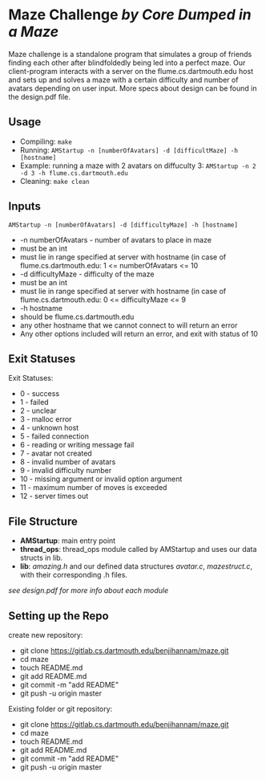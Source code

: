 # Maze Challenge *by Core Dumped in a Maze* 

Maze challenge is a standalone program that simulates a group of friends
finding each other after blindfoldedly being led into a perfect maze. Our client-program 
interacts with a server on the flume.cs.dartmouth.edu host and sets up and solves a maze 
with a certain difficulty and number of avatars depending on user input. More
specs about design can be found in the design.pdf file. 

## Usage 
* Compiling: `make`  
* Running: `AMStartup -n [numberOfAvatars] -d [difficultMaze] -h [hostname] `      
* Example: running a maze with 2 avatars on diffuculty 3: `AMStartup -n 2 -d 3 -h flume.cs.dartmouth.edu`   
* Cleaning:  `make clean`


## Inputs 
`AMStartup -n [numberOfAvatars] -d [difficultyMaze] -h [hostname] `    

* -n numberOfAvatars - number of avatars to place in maze
 * must be an int
 * must lie in range specified at server with hostname (in case of flume.cs.dartmouth.edu: 1 <= numberOfAvatars <= 10
* -d difficultyMaze - difficulty of the maze
 * must be an int 
 * must lie in range specified at server with hostname (in case of flume.cs.dartmouth.edu: 0 <= difficultyMaze <= 9
* -h hostname
 * should be flume.cs.dartmouth.edu
 * any other hostname that we cannot connect to will return an error 
* Any other options included will return an error, and exit with status of 10 

## Exit Statuses 
Exit Statuses:     

* 0 - success 
* 1 - failed 
* 2 - unclear 
* 3 - malloc error
* 4 - unknown host 
* 5 - failed connection 
* 6 - reading or writing message fail 
* 7 - avatar not created 
* 8 - invalid number of avatars 
* 9 - invalid difficulty number 
* 10 - missing argument or invalid option argument
* 11 - maximum number of moves is exceeded
* 12 - server times out 


## File Structure
* **AMStartup**: main entry point   
* **thread_ops**: thread_ops module called by AMStartup and uses our data structs in lib.  
* **lib**: *amazing.h* and our defined data structures *avatar.c*, *mazestruct.c*, with their corresponding .h files. 

*see design.pdf for more info about each module* 



## Setting up the Repo 
create new repository:

- git clone https://gitlab.cs.dartmouth.edu/benjihannam/maze.git
- cd maze
- touch README.md
- git add README.md
- git commit -m "add README"
- git push -u origin master

Existing folder or git repository:

- git clone https://gitlab.cs.dartmouth.edu/benjihannam/maze.git
- cd maze
- touch README.md
- git add README.md
- git commit -m "add README"
- git push -u origin master
